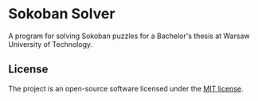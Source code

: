 # Sokoban Solver

A program for solving Sokoban puzzles for a Bachelor's thesis at Warsaw University of Technology.

## License

The project is an open-source software licensed under the [MIT license](https://github.com/mern-stack/mern/blob/master/LICENSE).